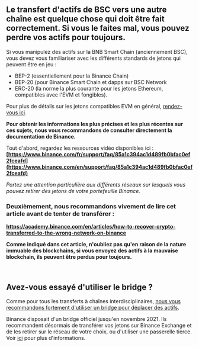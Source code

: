 Le transfert d'actifs de BSC vers une autre chaîne est quelque chose qui doit être fait correctement. Si vous le faites mal, vous pouvez **perdre vos actifs pour toujours.**
-----------------------------------------------------------------------------------------------------------------------------------------------------------------------------


Si vous manipulez des actifs sur la BNB Smart Chain (anciennement BSC), vous devez vous familiariser avec les différents standards de jetons qui peuvent être en jeu :


* BEP-2 (essentiellement pour la Binance Chain)
* BEP-20 (pour Binance Smart Chain et dapps sur BSC Network
* ERC-20 (la norme la plus courante pour les jetons Ethereum, compatibles avec l'EVM et fongibles).


Pour plus de détails sur les jetons compatibles EVM en général, [rendez-vous ici](https://support.metamask.io/hc/en-us/articles/4405497827355).


**Pour obtenir les informations les plus précises et les plus récentes sur ces sujets, nous vous recommandons de consulter directement la documentation de Binance.**


Tout d'abord, regardez les ressources vidéo disponibles ici : **[https://www.binance.com/fr/support/faq/85a1c394ac1d489fb0bfac0ef2fceafd](https://www.binance.com/en/support/faq/85a1c394ac1d489fb0bfac0ef2fceafd)**


*Portez une attention particulière aux différents réseaux sur lesquels vous pouvez retirer des jetons de votre portefeuille Binance.*


### Deuxièmement, nous **recommandons vivement** **de lire cet article avant de tenter de transférer** :


**<https://academy.binance.com/en/articles/how-to-recover-crypto-transferred-to-the-wrong-network-on-binance>**


**Comme indiqué dans cet article, n'oubliez pas qu'en raison de la nature immuable des blockchains, si vous envoyez des actifs à la mauvaise blockchain, ils peuvent être perdus pour toujours.** 


 


Avez-vous essayé d'utiliser le bridge ?
---------------------------------------


Comme pour tous les transferts à chaînes interdisciplinaires, [nous vous recommandons fortement d'utiliser un bridge pour déplacer des actifs](https://support.metamask.io/hc/en-us/articles/4836913606683).


Binance disposait d'un bridge officiel jusqu'en novembre 2021. Ils recommandent désormais de transférer vos jetons sur Binance Exchange et de les retirer sur le réseau de votre choix, ou d'utiliser une passerelle tierce. Voir [ici](https://www.binance.org/en/bridge) pour plus d'informations.


 


 

